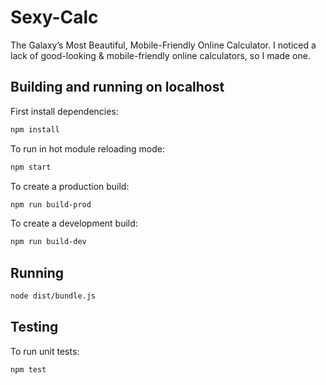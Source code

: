 # Sexy-Calc
The Galaxy’s Most Beautiful, Mobile-Friendly Online Calculator. I noticed a lack of good-looking & mobile-friendly online calculators, so I made one. 

## Building and running on localhost

First install dependencies:

```sh
npm install
```

To run in hot module reloading mode:

```sh
npm start
```

To create a production build:

```sh
npm run build-prod
```

To create a development build:

```sh
npm run build-dev
```

## Running

```sh
node dist/bundle.js
```

## Testing

To run unit tests:

```sh
npm test
```
